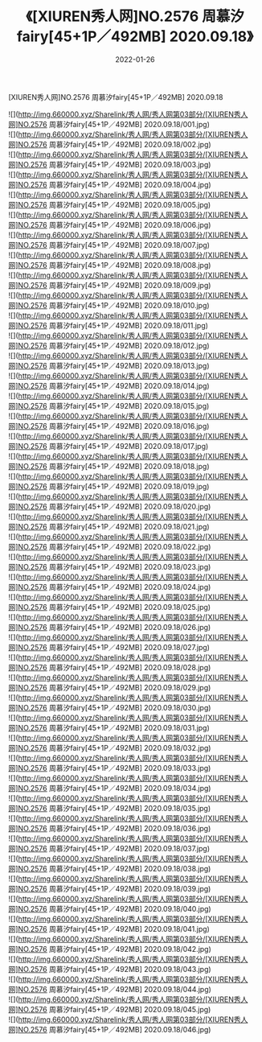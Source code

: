 ﻿---
layout: post
title:  《[XIUREN秀人网]NO.2576 周慕汐fairy[45+1P／492MB] 2020.09.18》
date:   2022-01-26
img: http://img.660000.xyz/Sharelink/秀人网/秀人网第03部分/[XIUREN秀人网]NO.2576 周慕汐fairy[45+1P／492MB] 2020.09.18/000.jpg
categories: [美女, 清纯, 唯美]
---

[XIUREN秀人网]NO.2576 周慕汐fairy[45+1P／492MB] 2020.09.18

 ![](http://img.660000.xyz/Sharelink/秀人网/秀人网第03部分/[XIUREN秀人网]NO.2576 周慕汐fairy[45+1P／492MB] 2020.09.18/001.jpg) <br>![](http://img.660000.xyz/Sharelink/秀人网/秀人网第03部分/[XIUREN秀人网]NO.2576 周慕汐fairy[45+1P／492MB] 2020.09.18/002.jpg) <br>![](http://img.660000.xyz/Sharelink/秀人网/秀人网第03部分/[XIUREN秀人网]NO.2576 周慕汐fairy[45+1P／492MB] 2020.09.18/003.jpg) <br>![](http://img.660000.xyz/Sharelink/秀人网/秀人网第03部分/[XIUREN秀人网]NO.2576 周慕汐fairy[45+1P／492MB] 2020.09.18/004.jpg) <br>![](http://img.660000.xyz/Sharelink/秀人网/秀人网第03部分/[XIUREN秀人网]NO.2576 周慕汐fairy[45+1P／492MB] 2020.09.18/005.jpg) <br>![](http://img.660000.xyz/Sharelink/秀人网/秀人网第03部分/[XIUREN秀人网]NO.2576 周慕汐fairy[45+1P／492MB] 2020.09.18/006.jpg) <br>![](http://img.660000.xyz/Sharelink/秀人网/秀人网第03部分/[XIUREN秀人网]NO.2576 周慕汐fairy[45+1P／492MB] 2020.09.18/007.jpg) <br>![](http://img.660000.xyz/Sharelink/秀人网/秀人网第03部分/[XIUREN秀人网]NO.2576 周慕汐fairy[45+1P／492MB] 2020.09.18/008.jpg) <br>![](http://img.660000.xyz/Sharelink/秀人网/秀人网第03部分/[XIUREN秀人网]NO.2576 周慕汐fairy[45+1P／492MB] 2020.09.18/009.jpg) <br>![](http://img.660000.xyz/Sharelink/秀人网/秀人网第03部分/[XIUREN秀人网]NO.2576 周慕汐fairy[45+1P／492MB] 2020.09.18/010.jpg) <br>![](http://img.660000.xyz/Sharelink/秀人网/秀人网第03部分/[XIUREN秀人网]NO.2576 周慕汐fairy[45+1P／492MB] 2020.09.18/011.jpg) <br>![](http://img.660000.xyz/Sharelink/秀人网/秀人网第03部分/[XIUREN秀人网]NO.2576 周慕汐fairy[45+1P／492MB] 2020.09.18/012.jpg) <br>![](http://img.660000.xyz/Sharelink/秀人网/秀人网第03部分/[XIUREN秀人网]NO.2576 周慕汐fairy[45+1P／492MB] 2020.09.18/013.jpg) <br>![](http://img.660000.xyz/Sharelink/秀人网/秀人网第03部分/[XIUREN秀人网]NO.2576 周慕汐fairy[45+1P／492MB] 2020.09.18/014.jpg) <br>![](http://img.660000.xyz/Sharelink/秀人网/秀人网第03部分/[XIUREN秀人网]NO.2576 周慕汐fairy[45+1P／492MB] 2020.09.18/015.jpg) <br>![](http://img.660000.xyz/Sharelink/秀人网/秀人网第03部分/[XIUREN秀人网]NO.2576 周慕汐fairy[45+1P／492MB] 2020.09.18/016.jpg) <br>![](http://img.660000.xyz/Sharelink/秀人网/秀人网第03部分/[XIUREN秀人网]NO.2576 周慕汐fairy[45+1P／492MB] 2020.09.18/017.jpg) <br>![](http://img.660000.xyz/Sharelink/秀人网/秀人网第03部分/[XIUREN秀人网]NO.2576 周慕汐fairy[45+1P／492MB] 2020.09.18/018.jpg) <br>![](http://img.660000.xyz/Sharelink/秀人网/秀人网第03部分/[XIUREN秀人网]NO.2576 周慕汐fairy[45+1P／492MB] 2020.09.18/019.jpg) <br>![](http://img.660000.xyz/Sharelink/秀人网/秀人网第03部分/[XIUREN秀人网]NO.2576 周慕汐fairy[45+1P／492MB] 2020.09.18/020.jpg) <br>![](http://img.660000.xyz/Sharelink/秀人网/秀人网第03部分/[XIUREN秀人网]NO.2576 周慕汐fairy[45+1P／492MB] 2020.09.18/021.jpg) <br>![](http://img.660000.xyz/Sharelink/秀人网/秀人网第03部分/[XIUREN秀人网]NO.2576 周慕汐fairy[45+1P／492MB] 2020.09.18/022.jpg) <br>![](http://img.660000.xyz/Sharelink/秀人网/秀人网第03部分/[XIUREN秀人网]NO.2576 周慕汐fairy[45+1P／492MB] 2020.09.18/023.jpg) <br>![](http://img.660000.xyz/Sharelink/秀人网/秀人网第03部分/[XIUREN秀人网]NO.2576 周慕汐fairy[45+1P／492MB] 2020.09.18/024.jpg) <br>![](http://img.660000.xyz/Sharelink/秀人网/秀人网第03部分/[XIUREN秀人网]NO.2576 周慕汐fairy[45+1P／492MB] 2020.09.18/025.jpg) <br>![](http://img.660000.xyz/Sharelink/秀人网/秀人网第03部分/[XIUREN秀人网]NO.2576 周慕汐fairy[45+1P／492MB] 2020.09.18/026.jpg) <br>![](http://img.660000.xyz/Sharelink/秀人网/秀人网第03部分/[XIUREN秀人网]NO.2576 周慕汐fairy[45+1P／492MB] 2020.09.18/027.jpg) <br>![](http://img.660000.xyz/Sharelink/秀人网/秀人网第03部分/[XIUREN秀人网]NO.2576 周慕汐fairy[45+1P／492MB] 2020.09.18/028.jpg) <br>![](http://img.660000.xyz/Sharelink/秀人网/秀人网第03部分/[XIUREN秀人网]NO.2576 周慕汐fairy[45+1P／492MB] 2020.09.18/029.jpg) <br>![](http://img.660000.xyz/Sharelink/秀人网/秀人网第03部分/[XIUREN秀人网]NO.2576 周慕汐fairy[45+1P／492MB] 2020.09.18/030.jpg) <br>![](http://img.660000.xyz/Sharelink/秀人网/秀人网第03部分/[XIUREN秀人网]NO.2576 周慕汐fairy[45+1P／492MB] 2020.09.18/031.jpg) <br>![](http://img.660000.xyz/Sharelink/秀人网/秀人网第03部分/[XIUREN秀人网]NO.2576 周慕汐fairy[45+1P／492MB] 2020.09.18/032.jpg) <br>![](http://img.660000.xyz/Sharelink/秀人网/秀人网第03部分/[XIUREN秀人网]NO.2576 周慕汐fairy[45+1P／492MB] 2020.09.18/033.jpg) <br>![](http://img.660000.xyz/Sharelink/秀人网/秀人网第03部分/[XIUREN秀人网]NO.2576 周慕汐fairy[45+1P／492MB] 2020.09.18/034.jpg) <br>![](http://img.660000.xyz/Sharelink/秀人网/秀人网第03部分/[XIUREN秀人网]NO.2576 周慕汐fairy[45+1P／492MB] 2020.09.18/035.jpg) <br>![](http://img.660000.xyz/Sharelink/秀人网/秀人网第03部分/[XIUREN秀人网]NO.2576 周慕汐fairy[45+1P／492MB] 2020.09.18/036.jpg) <br>![](http://img.660000.xyz/Sharelink/秀人网/秀人网第03部分/[XIUREN秀人网]NO.2576 周慕汐fairy[45+1P／492MB] 2020.09.18/037.jpg) <br>![](http://img.660000.xyz/Sharelink/秀人网/秀人网第03部分/[XIUREN秀人网]NO.2576 周慕汐fairy[45+1P／492MB] 2020.09.18/038.jpg) <br>![](http://img.660000.xyz/Sharelink/秀人网/秀人网第03部分/[XIUREN秀人网]NO.2576 周慕汐fairy[45+1P／492MB] 2020.09.18/039.jpg) <br>![](http://img.660000.xyz/Sharelink/秀人网/秀人网第03部分/[XIUREN秀人网]NO.2576 周慕汐fairy[45+1P／492MB] 2020.09.18/040.jpg) <br>![](http://img.660000.xyz/Sharelink/秀人网/秀人网第03部分/[XIUREN秀人网]NO.2576 周慕汐fairy[45+1P／492MB] 2020.09.18/041.jpg) <br>![](http://img.660000.xyz/Sharelink/秀人网/秀人网第03部分/[XIUREN秀人网]NO.2576 周慕汐fairy[45+1P／492MB] 2020.09.18/042.jpg) <br>![](http://img.660000.xyz/Sharelink/秀人网/秀人网第03部分/[XIUREN秀人网]NO.2576 周慕汐fairy[45+1P／492MB] 2020.09.18/043.jpg) <br>![](http://img.660000.xyz/Sharelink/秀人网/秀人网第03部分/[XIUREN秀人网]NO.2576 周慕汐fairy[45+1P／492MB] 2020.09.18/044.jpg) <br>![](http://img.660000.xyz/Sharelink/秀人网/秀人网第03部分/[XIUREN秀人网]NO.2576 周慕汐fairy[45+1P／492MB] 2020.09.18/045.jpg) <br>![](http://img.660000.xyz/Sharelink/秀人网/秀人网第03部分/[XIUREN秀人网]NO.2576 周慕汐fairy[45+1P／492MB] 2020.09.18/046.jpg) <br>